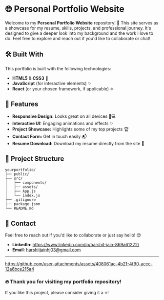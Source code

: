 # 🌐 Personal Portfolio Website

Welcome to my **Personal Portfolio Website** repository! 🚀 This site serves as a showcase for my resume, skills, projects, and professional journey. It's designed to give a deeper look into my background and the work I love to do. Feel free to explore and reach out if you'd like to collaborate or chat!

## 🛠️ Built With

This portfolio is built with the following technologies:

- **HTML5** & **CSS3** 🎨
- **JavaScript** (for interactive elements) ✨
- **React** (or your chosen framework, if applicable) ⚛️

## 🌟 Features

- **Responsive Design:** Looks great on all devices 📱💻
- **Interactive UI:** Engaging animations and effects ✨
- **Project Showcase:** Highlights some of my top projects 🏆
- **Contact Form:** Get in touch easily 📬
- **Resume Download:** Download my resume directly from the site 📝

## 📂 Project Structure

```
yourportfolio/
├── public/
├── src/
│   ├── components/
│   ├── assets/
│   ├── App.js
│   └── index.js
├── .gitignore
├── package.json
└── README.md
```

## 📧 Contact

Feel free to reach out if you'd like to collaborate or just say hello! 😊

- **LinkedIn**: https://www.linkedin.com/in/harshit-jain-869a61222/
- **Email**: harshitjainhj03@gmail.com

---

https://github.com/user-attachments/assets/408061ac-4b21-4f90-accc-12a6bce215a4

### 🔥 Thank you for visiting my portfolio repository!

If you like this project, please consider giving it a ⭐️!
